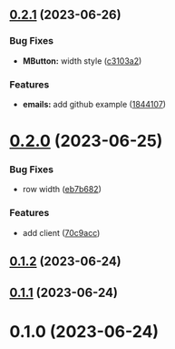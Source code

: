 ## [0.2.1](https://github.com/mysigmail/vue-email/compare/v0.2.0...v0.2.1) (2023-06-26)


### Bug Fixes

* **MButton:** width style ([c3103a2](https://github.com/mysigmail/vue-email/commit/c3103a2b275db0c52d08459ab02b14ec02fc259c))


### Features

* **emails:** add github example ([1844107](https://github.com/mysigmail/vue-email/commit/1844107191529cecfdb458653b26155e3385faa2))



# [0.2.0](https://github.com/mysigmail/vue-email/compare/v0.1.2...v0.2.0) (2023-06-25)


### Bug Fixes

* row width ([eb7b682](https://github.com/mysigmail/vue-email/commit/eb7b682c921bbf95bc3ae1f228aace6dded9945b))


### Features

* add client ([70c9acc](https://github.com/mysigmail/vue-email/commit/70c9acc06a0287cd0888fb86d1f1cd884556eed8))



## [0.1.2](https://github.com/mysigmail/vue-email/compare/v0.1.1...v0.1.2) (2023-06-24)



## [0.1.1](https://github.com/mysigmail/vue-email/compare/v0.1.0...v0.1.1) (2023-06-24)



# 0.1.0 (2023-06-24)



